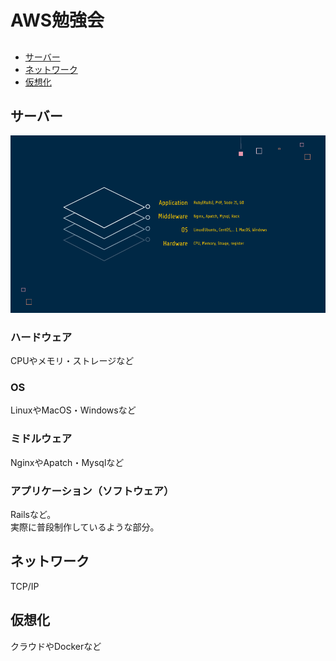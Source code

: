 # AWS勉強会

## 
- [サーバー](#サーバー)
- [ネットワーク](#ネットワーク)
- [仮想化](#仮想化)

## サーバー
<img src="./assets/server-layers.png" width="900">

### ハードウェア
CPUやメモリ・ストレージなど

### OS
LinuxやMacOS・Windowsなど

### ミドルウェア
NginxやApatch・Mysqlなど

### アプリケーション（ソフトウェア）
Railsなど。  
実際に普段制作しているような部分。

## ネットワーク
TCP/IP

## 仮想化
クラウドやDockerなど
